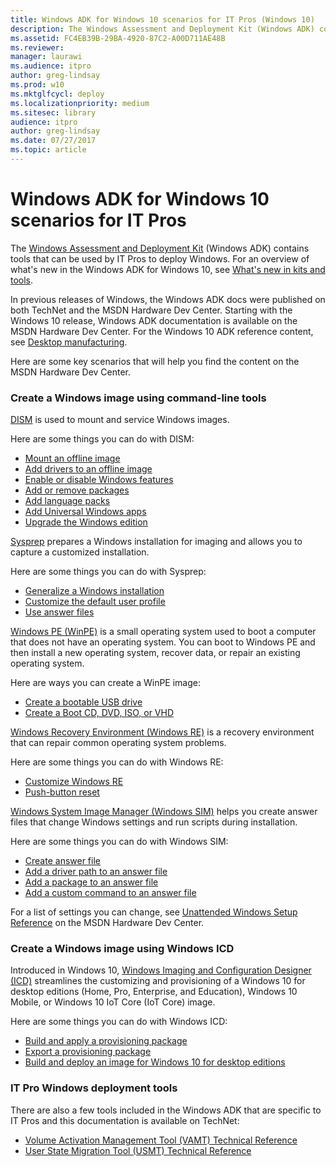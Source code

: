 ```yaml
---
title: Windows ADK for Windows 10 scenarios for IT Pros (Windows 10)
description: The Windows Assessment and Deployment Kit (Windows ADK) contains tools that can be used by IT Pros to deploy Windows.
ms.assetid: FC4EB39B-29BA-4920-87C2-A00D711AE48B
ms.reviewer:
manager: laurawi
ms.audience: itpro
author: greg-lindsay
ms.prod: w10
ms.mktglfcycl: deploy
ms.localizationpriority: medium
ms.sitesec: library
audience: itpro
author: greg-lindsay
ms.date: 07/27/2017
ms.topic: article
---
```


# Windows ADK for Windows 10 scenarios for IT Pros


The [Windows Assessment and Deployment Kit](https://go.microsoft.com/fwlink/p/?LinkId=526803) (Windows ADK) contains tools that can be used by IT Pros to deploy Windows. For an overview of what's new in the Windows ADK for Windows 10, see [What's new in kits and tools](https://msdn.microsoft.com/library/windows/hardware/dn927348.aspx).

In previous releases of Windows, the Windows ADK docs were published on both TechNet and the MSDN Hardware Dev Center. Starting with the Windows 10 release, Windows ADK documentation is available on the MSDN Hardware Dev Center. For the Windows 10 ADK reference content, see [Desktop manufacturing](https://msdn.microsoft.com/library/windows/hardware/dn938361.aspx).

Here are some key scenarios that will help you find the content on the MSDN Hardware Dev Center.

### Create a Windows image using command-line tools

[DISM](https://msdn.microsoft.com/library/windows/hardware/dn898558.aspx) is used to mount and service Windows images.

Here are some things you can do with DISM:

-   [Mount an offline image](https://msdn.microsoft.com/library/windows/hardware/dn938321.aspx)
-   [Add drivers to an offline image](https://msdn.microsoft.com/library/windows/hardware/dn898469.aspx)
-   [Enable or disable Windows features](https://msdn.microsoft.com/library/windows/hardware/dn898567.aspx)
-   [Add or remove packages](https://msdn.microsoft.com/library/windows/hardware/dn898481.aspx)
-   [Add language packs](https://msdn.microsoft.com/library/windows/hardware/dn898470.aspx)
-   [Add Universal Windows apps](https://msdn.microsoft.com/library/windows/hardware/dn898600.aspx)
-   [Upgrade the Windows edition](https://msdn.microsoft.com/library/windows/hardware/dn898500.aspx)

[Sysprep](https://msdn.microsoft.com/library/windows/hardware/dn938335.aspx) prepares a Windows installation for imaging and allows you to capture a customized installation.

Here are some things you can do with Sysprep:

-   [Generalize a Windows installation](https://msdn.microsoft.com/library/windows/hardware/dn938334.aspx)
-   [Customize the default user profile](https://msdn.microsoft.com/library/windows/hardware/dn898521.aspx)
-   [Use answer files](https://msdn.microsoft.com/library/windows/hardware/dn938346.aspx)

[Windows PE (WinPE)](https://msdn.microsoft.com/library/windows/hardware/dn938389.aspx) is a small operating system used to boot a computer that does not have an operating system. You can boot to Windows PE and then install a new operating system, recover data, or repair an existing operating system.

Here are ways you can create a WinPE image:

-   [Create a bootable USB drive](https://msdn.microsoft.com/library/windows/hardware/dn938386.aspx)
-   [Create a Boot CD, DVD, ISO, or VHD](https://msdn.microsoft.com/library/windows/hardware/dn938385.aspx)

[Windows Recovery Environment (Windows RE)](https://msdn.microsoft.com/library/windows/hardware/dn938364.aspx) is a recovery environment that can repair common operating system problems.

Here are some things you can do with Windows RE:

-   [Customize Windows RE](https://msdn.microsoft.com/library/windows/hardware/dn898523.aspx)
-   [Push-button reset](https://msdn.microsoft.com/library/windows/hardware/dn938307.aspx)

[Windows System Image Manager (Windows SIM)](https://msdn.microsoft.com/library/windows/hardware/dn922445.aspx) helps you create answer files that change Windows settings and run scripts during installation.

Here are some things you can do with Windows SIM:

-   [Create answer file](https://msdn.microsoft.com/library/windows/hardware/dn915085.aspx)
-   [Add a driver path to an answer file](https://msdn.microsoft.com/library/windows/hardware/dn915062.aspx)
-   [Add a package to an answer file](https://msdn.microsoft.com/library/windows/hardware/dn915066.aspx)
-   [Add a custom command to an answer file](https://msdn.microsoft.com/library/windows/hardware/dn915058.aspx)

For a list of settings you can change, see [Unattended Windows Setup Reference](https://msdn.microsoft.com/library/windows/hardware/dn923277.aspx) on the MSDN Hardware Dev Center.

### Create a Windows image using Windows ICD

Introduced in Windows 10, [Windows Imaging and Configuration Designer (ICD)](https://msdn.microsoft.com/library/windows/hardware/dn916113.aspx) streamlines the customizing and provisioning of a Windows 10 for desktop editions (Home, Pro, Enterprise, and Education), Windows 10 Mobile, or Windows 10 IoT Core (IoT Core) image.

Here are some things you can do with Windows ICD:

-   [Build and apply a provisioning package](https://msdn.microsoft.com/library/windows/hardware/dn916107.aspx)
-   [Export a provisioning package](https://msdn.microsoft.com/library/windows/hardware/dn916110.aspx)
-   [Build and deploy an image for Windows 10 for desktop editions](https://msdn.microsoft.com/library/windows/hardware/dn916105.aspx)

### IT Pro Windows deployment tools

There are also a few tools included in the Windows ADK that are specific to IT Pros and this documentation is available on TechNet:

-   [Volume Activation Management Tool (VAMT) Technical Reference](volume-activation/volume-activation-management-tool.md)
-   [User State Migration Tool (USMT) Technical Reference](usmt/usmt-technical-reference.md)









